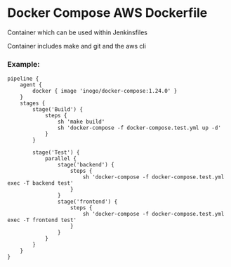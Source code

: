 # Docker Compose AWS Dockerfile

Container which can be used within Jenkinsfiles

Container includes make and git and the aws cli

### Example:
```
pipeline {
    agent {
        docker { image 'inogo/docker-compose:1.24.0' }
    }
    stages {
        stage('Build') {
            steps {
                sh 'make build'
                sh 'docker-compose -f docker-compose.test.yml up -d'
            }
        }
        
        stage('Test') {
            parallel {
                stage('backend') {
                    steps {
                        sh 'docker-compose -f docker-compose.test.yml exec -T backend test'
                    }
                }
                stage('frontend') {
                    steps {
                        sh 'docker-compose -f docker-compose.test.yml exec -T frontend test'
                    }
                }
            }
        }
    }
}
```